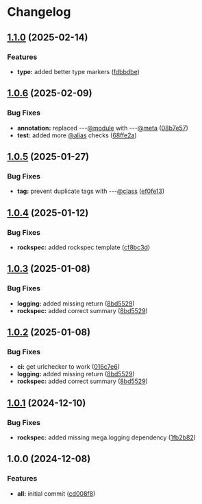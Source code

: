 # Changelog

## [1.1.0](https://github.com/ColinKennedy/mega.vimdoc/compare/v1.0.6...v1.1.0) (2025-02-14)


### Features

* **type:** added better type markers ([fdbbdbe](https://github.com/ColinKennedy/mega.vimdoc/commit/fdbbdbe1138c3a1d7011dee8b2300d65e789b91d))

## [1.0.6](https://github.com/ColinKennedy/mega.vimdoc/compare/v1.0.5...v1.0.6) (2025-02-09)


### Bug Fixes

* **annotation:** replaced ---[@module](https://github.com/module) with ---[@meta](https://github.com/meta) ([08b7e57](https://github.com/ColinKennedy/mega.vimdoc/commit/08b7e571f69a740231079f0b1d4413061cd6825a))
* **test:** added more [@alias](https://github.com/alias) checks ([68ffe2a](https://github.com/ColinKennedy/mega.vimdoc/commit/68ffe2afe60acae8cd98b42f7bf21ccbc689ccec))

## [1.0.5](https://github.com/ColinKennedy/mega.vimdoc/compare/v1.0.4...v1.0.5) (2025-01-27)


### Bug Fixes

* **tag:** prevent duplicate tags with ---[@class](https://github.com/class) ([ef0fe13](https://github.com/ColinKennedy/mega.vimdoc/commit/ef0fe1365648920824787d2f9fc2dbf09e06a721))

## [1.0.4](https://github.com/ColinKennedy/mega.vimdoc/compare/v1.0.3...v1.0.4) (2025-01-12)


### Bug Fixes

* **rockspec:** added rockspec template ([cf8bc3d](https://github.com/ColinKennedy/mega.vimdoc/commit/cf8bc3d7bb97f830e0a2949e7963b7ec375e5040))

## [1.0.3](https://github.com/ColinKennedy/mega.vimdoc/compare/v1.0.2...v1.0.3) (2025-01-08)


### Bug Fixes

* **logging:** added missing return ([8bd5529](https://github.com/ColinKennedy/mega.vimdoc/commit/8bd552906525b61d456cf715d8707d1d21a5d96c))
* **rockspec:** added correct summary ([8bd5529](https://github.com/ColinKennedy/mega.vimdoc/commit/8bd552906525b61d456cf715d8707d1d21a5d96c))

## [1.0.2](https://github.com/ColinKennedy/mega.vimdoc/compare/v1.0.1...v1.0.2) (2025-01-08)


### Bug Fixes

* **ci:** get urlchecker to work ([016c7e6](https://github.com/ColinKennedy/mega.vimdoc/commit/016c7e61042178dadccb9e1b9ffe387e1b5a1422))
* **logging:** added missing return ([8bd5529](https://github.com/ColinKennedy/mega.vimdoc/commit/8bd552906525b61d456cf715d8707d1d21a5d96c))
* **rockspec:** added correct summary ([8bd5529](https://github.com/ColinKennedy/mega.vimdoc/commit/8bd552906525b61d456cf715d8707d1d21a5d96c))

## [1.0.1](https://github.com/ColinKennedy/mega.vimdoc/compare/v1.0.0...v1.0.1) (2024-12-10)


### Bug Fixes

* **rockspec:** added missing mega.logging dependency ([1fb2b82](https://github.com/ColinKennedy/mega.vimdoc/commit/1fb2b82da76cee25c3e4c57afbff8a6f42155963))

## 1.0.0 (2024-12-08)


### Features

* **all:** initial commit ([cd008f8](https://github.com/ColinKennedy/mega.vimdoc/commit/cd008f8e492bf92fe4b47ccd183f3417aebe38d2))
